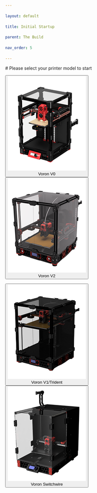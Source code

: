 ```yaml
---

layout: default

title: Initial Startup

parent: The Build

nav_order: 5

---
```


<link  rel="stylesheet"  href="style.css">
<script  src="buttons.js"> </script>
# Please select your printer model to start
<br>

<div class="btn-group" role="group" aria-label="Basic example">

  <button type="button" class="btn btn-danger border margin-right3" onclick="location.href = './v0initial.html';"><img src="./images/v0render.png" width="250px" /><br>Voron V0</button>
  <button type="button" class="btn btn-danger border" onclick="location.href = './v2initial.html';"><img src="./images/v2render.png" width="250px"/><br>Voron V2</button>
</div>
<div class="spacer"></div>
<div class="btn-group" role="group" aria-label="Basic example">
  <button type="button" class="btn btn-danger margin-right3" onclick="location.href = './v1initial.html';"><img src="./images/v1render.png" width="250px" /><br>Voron V1/Trident</button>
  <button type="button" class="btn btn-danger" onclick="location.href = './vswinitial.html';"><img src="./images/vswrender.png" width="250px"/><br>Voron Switchwire</button>
</div>

<style>
/* mobile */
@media only screen and (max-width: 768px) {
  /* For mobile phones: */
  [class*="btn-group"] {
    display: flex;
    align-items: center;
  }
}
</style>










































<script src="https://code.jquery.com/jquery-3.2.1.slim.min.js" integrity="sha384-KJ3o2DKtIkvYIK3UENzmM7KCkRr/rE9/Qpg6aAZGJwFDMVNA/GpGFF93hXpG5KkN" crossorigin="anonymous"></script>
<script src="https://cdn.jsdelivr.net/npm/popper.js@1.12.9/dist/umd/popper.min.js" integrity="sha384-ApNbgh9B+Y1QKtv3Rn7W3mgPxhU9K/ScQsAP7hUibX39j7fakFPskvXusvfa0b4Q" crossorigin="anonymous"></script>
<script src="https://cdn.jsdelivr.net/npm/bootstrap@4.0.0/dist/js/bootstrap.min.js" integrity="sha384-JZR6Spejh4U02d8jOt6vLEHfe/JQGiRRSQQxSfFWpi1MquVdAyjUar5+76PVCmYl" crossorigin="anonymous"></script>